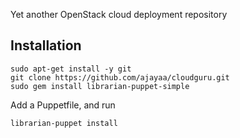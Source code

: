 Yet another OpenStack cloud deployment repository

## Installation

    sudo apt-get install -y git
    git clone https://github.com/ajayaa/cloudguru.git
    sudo gem install librarian-puppet-simple

Add a Puppetfile, and run

    librarian-puppet install
